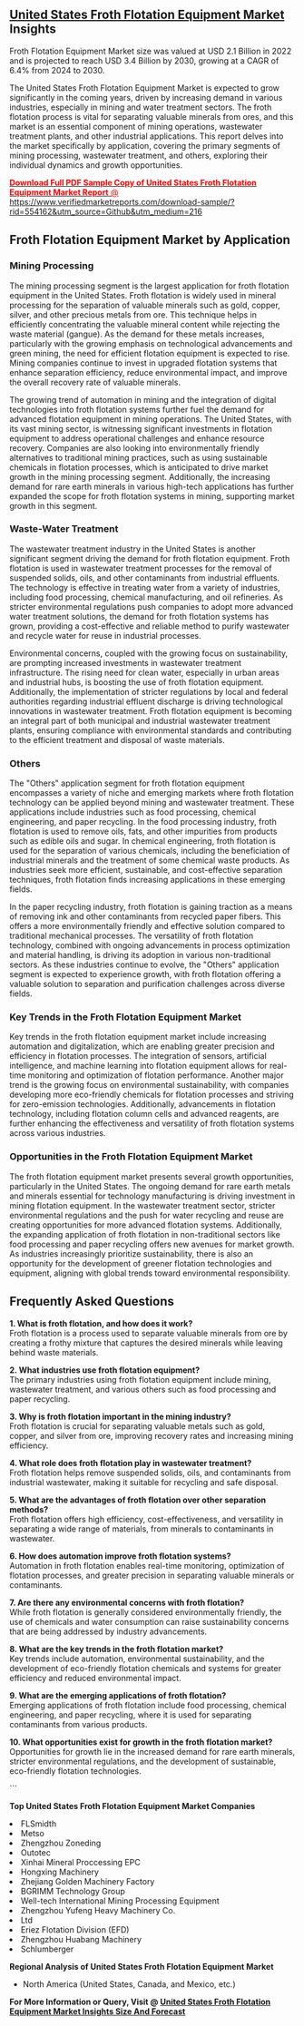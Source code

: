 <h2><a href="https://www.verifiedmarketreports.com/download-sample/?rid=554162&amp;utm_source=Github&amp;utm_medium=216" target="_blank">United States Froth Flotation Equipment Market</a> Insights</h2><p>Froth Flotation Equipment Market size was valued at USD 2.1 Billion in 2022 and is projected to reach USD 3.4 Billion by 2030, growing at a CAGR of 6.4% from 2024 to 2030.</p><p><p>The United States Froth Flotation Equipment Market is expected to grow significantly in the coming years, driven by increasing demand in various industries, especially in mining and water treatment sectors. The froth flotation process is vital for separating valuable minerals from ores, and this market is an essential component of mining operations, wastewater treatment plants, and other industrial applications. This report delves into the market specifically by application, covering the primary segments of mining processing, wastewater treatment, and others, exploring their individual dynamics and growth opportunities.</p><p><a href="#"><p><span class=""><span style="color: #ff0000;"><strong>Download Full PDF Sample Copy of United States Froth Flotation Equipment Market Report</strong> @ </span><a href="https://www.verifiedmarketreports.com/download-sample/?rid=554162&amp;utm_source=Github&amp;utm_medium=216" target="_blank">https://www.verifiedmarketreports.com/download-sample/?rid=554162&amp;utm_source=Github&amp;utm_medium=216</a></span></p></a></p><h2>Froth Flotation Equipment Market by Application</h2><h3>Mining Processing</h3><p>The mining processing segment is the largest application for froth flotation equipment in the United States. Froth flotation is widely used in mineral processing for the separation of valuable minerals such as gold, copper, silver, and other precious metals from ore. This technique helps in efficiently concentrating the valuable mineral content while rejecting the waste material (gangue). As the demand for these metals increases, particularly with the growing emphasis on technological advancements and green mining, the need for efficient flotation equipment is expected to rise. Mining companies continue to invest in upgraded flotation systems that enhance separation efficiency, reduce environmental impact, and improve the overall recovery rate of valuable minerals.</p><p>The growing trend of automation in mining and the integration of digital technologies into froth flotation systems further fuel the demand for advanced flotation equipment in mining operations. The United States, with its vast mining sector, is witnessing significant investments in flotation equipment to address operational challenges and enhance resource recovery. Companies are also looking into environmentally friendly alternatives to traditional mining practices, such as using sustainable chemicals in flotation processes, which is anticipated to drive market growth in the mining processing segment. Additionally, the increasing demand for rare earth minerals in various high-tech applications has further expanded the scope for froth flotation systems in mining, supporting market growth in this segment.</p><h3>Waste-Water Treatment</h3><p>The wastewater treatment industry in the United States is another significant segment driving the demand for froth flotation equipment. Froth flotation is used in wastewater treatment processes for the removal of suspended solids, oils, and other contaminants from industrial effluents. The technology is effective in treating water from a variety of industries, including food processing, chemical manufacturing, and oil refineries. As stricter environmental regulations push companies to adopt more advanced water treatment solutions, the demand for froth flotation systems has grown, providing a cost-effective and reliable method to purify wastewater and recycle water for reuse in industrial processes.</p><p>Environmental concerns, coupled with the growing focus on sustainability, are prompting increased investments in wastewater treatment infrastructure. The rising need for clean water, especially in urban areas and industrial hubs, is boosting the use of froth flotation equipment. Additionally, the implementation of stricter regulations by local and federal authorities regarding industrial effluent discharge is driving technological innovations in wastewater treatment. Froth flotation equipment is becoming an integral part of both municipal and industrial wastewater treatment plants, ensuring compliance with environmental standards and contributing to the efficient treatment and disposal of waste materials.</p><h3>Others</h3><p>The "Others" application segment for froth flotation equipment encompasses a variety of niche and emerging markets where froth flotation technology can be applied beyond mining and wastewater treatment. These applications include industries such as food processing, chemical engineering, and paper recycling. In the food processing industry, froth flotation is used to remove oils, fats, and other impurities from products such as edible oils and sugar. In chemical engineering, froth flotation is used for the separation of various chemicals, including the beneficiation of industrial minerals and the treatment of some chemical waste products. As industries seek more efficient, sustainable, and cost-effective separation techniques, froth flotation finds increasing applications in these emerging fields.</p><p>In the paper recycling industry, froth flotation is gaining traction as a means of removing ink and other contaminants from recycled paper fibers. This offers a more environmentally friendly and effective solution compared to traditional mechanical processes. The versatility of froth flotation technology, combined with ongoing advancements in process optimization and material handling, is driving its adoption in various non-traditional sectors. As these industries continue to evolve, the "Others" application segment is expected to experience growth, with froth flotation offering a valuable solution to separation and purification challenges across diverse fields.</p><h3>Key Trends in the Froth Flotation Equipment Market</h3><p>Key trends in the froth flotation equipment market include increasing automation and digitalization, which are enabling greater precision and efficiency in flotation processes. The integration of sensors, artificial intelligence, and machine learning into flotation equipment allows for real-time monitoring and optimization of flotation performance. Another major trend is the growing focus on environmental sustainability, with companies developing more eco-friendly chemicals for flotation processes and striving for zero-emission technologies. Additionally, advancements in flotation technology, including flotation column cells and advanced reagents, are further enhancing the effectiveness and versatility of froth flotation systems across various industries.</p><h3>Opportunities in the Froth Flotation Equipment Market</h3><p>The froth flotation equipment market presents several growth opportunities, particularly in the United States. The ongoing demand for rare earth metals and minerals essential for technology manufacturing is driving investment in mining flotation equipment. In the wastewater treatment sector, stricter environmental regulations and the push for water recycling and reuse are creating opportunities for more advanced flotation systems. Additionally, the expanding application of froth flotation in non-traditional sectors like food processing and paper recycling offers new avenues for market growth. As industries increasingly prioritize sustainability, there is also an opportunity for the development of greener flotation technologies and equipment, aligning with global trends toward environmental responsibility.</p><h2>Frequently Asked Questions</h2><p><strong>1. What is froth flotation, and how does it work?</strong><br>Froth flotation is a process used to separate valuable minerals from ore by creating a frothy mixture that captures the desired minerals while leaving behind waste materials.</p><p><strong>2. What industries use froth flotation equipment?</strong><br>The primary industries using froth flotation equipment include mining, wastewater treatment, and various others such as food processing and paper recycling.</p><p><strong>3. Why is froth flotation important in the mining industry?</strong><br>Froth flotation is crucial for separating valuable metals such as gold, copper, and silver from ore, improving recovery rates and increasing mining efficiency.</p><p><strong>4. What role does froth flotation play in wastewater treatment?</strong><br>Froth flotation helps remove suspended solids, oils, and contaminants from industrial wastewater, making it suitable for recycling and safe disposal.</p><p><strong>5. What are the advantages of froth flotation over other separation methods?</strong><br>Froth flotation offers high efficiency, cost-effectiveness, and versatility in separating a wide range of materials, from minerals to contaminants in wastewater.</p><p><strong>6. How does automation improve froth flotation systems?</strong><br>Automation in froth flotation enables real-time monitoring, optimization of flotation processes, and greater precision in separating valuable minerals or contaminants.</p><p><strong>7. Are there any environmental concerns with froth flotation?</strong><br>While froth flotation is generally considered environmentally friendly, the use of chemicals and water consumption can raise sustainability concerns that are being addressed by industry advancements.</p><p><strong>8. What are the key trends in the froth flotation market?</strong><br>Key trends include automation, environmental sustainability, and the development of eco-friendly flotation chemicals and systems for greater efficiency and reduced environmental impact.</p><p><strong>9. What are the emerging applications of froth flotation?</strong><br>Emerging applications of froth flotation include food processing, chemical engineering, and paper recycling, where it is used for separating contaminants from various products.</p><p><strong>10. What opportunities exist for growth in the froth flotation market?</strong><br>Opportunities for growth lie in the increased demand for rare earth minerals, stricter environmental regulations, and the development of sustainable, eco-friendly flotation technologies.</p>```</p><p><strong>Top United States Froth Flotation Equipment Market Companies</strong></p><div data-test-id=""><p><li>FLSmidth</li><li> Metso</li><li> Zhengzhou Zoneding</li><li> Outotec</li><li> Xinhai Mineral Proccessing EPC</li><li> Hongxing Machinery</li><li> Zhejiang Golden Machinery Factory</li><li> BGRIMM Technology Group</li><li> Well-tech International Mining Processing Equipment</li><li> Zhengzhou Yufeng Heavy Machinery Co.</li><li>Ltd</li><li> Eriez Flotation Division (EFD)</li><li> Zhengzhou Huabang Machinery</li><li> Schlumberger</li></p><div><strong>Regional Analysis of&nbsp;United States Froth Flotation Equipment Market</strong></div><ul><li dir="ltr"><p dir="ltr">North America&nbsp;(United States, Canada, and Mexico, etc.)</p></li></ul><p><strong>For More Information or Query, Visit @&nbsp;</strong><strong><a href="https://www.verifiedmarketreports.com/product/froth-flotation-equipment-market/?utm_source=Github&amp;utm_medium=216" target="_blank">United States Froth Flotation Equipment Market Insights Size And Forecast</a></strong></p></div>
